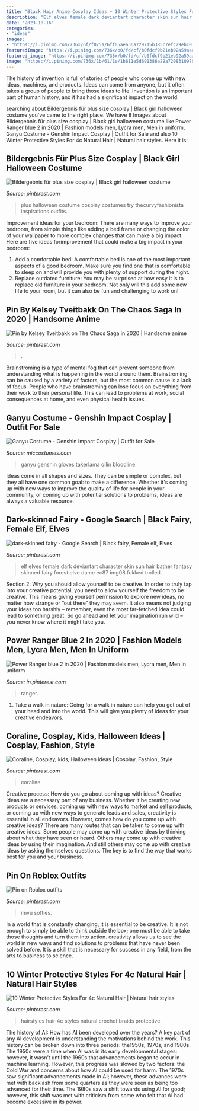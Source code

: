 ```yaml
---
title: "Black Hair Anime Cosplay Ideas ~ 10 Winter Protective Styles For 4c Natural Hair"
description: "Elf elves female dark deviantart character skin sun hair bather fantasy skinned fairy forest elve dame ec87 img08 fukked trolled"
date: "2023-10-16"
categories:
- "ideas"
images:
- "https://i.pinimg.com/736x/6f/f0/5a/6ff05aea36a729715b385c7efc29ebc0.jpg"
featuredImage: "https://i.pinimg.com/736x/b0/fd/cf/b0fdcf9b21eb92a59aac33296cc3c62d--forest-elf-female-elf.jpg"
featured_image: "https://i.pinimg.com/736x/b0/fd/cf/b0fdcf9b21eb92a59aac33296cc3c62d--forest-elf-female-elf.jpg"
image: "https://i.pinimg.com/736x/1b/61/1e/1b611e5d691386a29a720831097b4067.jpg"
---
```



The history of invention is full of stories of people who come up with new ideas, machines, and products. Ideas can come from anyone, but it often takes a group of people to bring those ideas to life. Invention is an important part of human history, and it has had a significant impact on the world.

	

		
searching about Bildergebnis für plus size cosplay | Black girl halloween costume you've came to the right place. We have 8 Images about Bildergebnis für plus size cosplay | Black girl halloween costume like Power Ranger blue 2 in 2020 | Fashion models men, Lycra men, Men in uniform, Ganyu Costume - Genshin Impact Cosplay | Outfit for Sale and also 10 Winter Protective Styles For 4c Natural Hair | Natural hair styles. Here it is:
		
    
## Bildergebnis Für Plus Size Cosplay | Black Girl Halloween Costume

<img loading=lazy src="https://i.pinimg.com/736x/1a/d3/d7/1ad3d7bb6684d8d4ed03819f15fe7e7d.jpg" onerror="this.onerror=null;this.src='https://tse2.mm.bing.net/th?id=OIP.4v88MgxP4Tp9aKtjGYgGhAHaLH&amp;pid=15.1';" alt="Bildergebnis für plus size cosplay | Black girl halloween costume">

_Source: pinterest.com_

>plus halloween costume cosplay costumes try thecurvyfashionista inspirations outfits. 

	

Improvement ideas for your bedroom:
There are many ways to improve your bedroom, from simple things like adding a bed frame or changing the color of your wallpaper to more complex changes that can make a big impact. Here are five ideas forimprovement that could make a big impact in your bedroom: 
1) Add a comfortable bed: A comfortable bed is one of the most important aspects of a good bedroom. Make sure you find one that is comfortable to sleep on and will provide you with plenty of support during the night. 
2) Replace outdated furniture: You may be surprised at how easy it is to replace old furniture in your bedroom. Not only will this add some new life to your room, but it can also be fun and challenging to work on!

    
## Pin By Kelsey Tveitbakk On The Chaos Saga In 2020 | Handsome Anime

<img loading=lazy src="https://i.pinimg.com/736x/25/40/6b/25406b4dca0112f09f7970644181c867.jpg" onerror="this.onerror=null;this.src='https://tse1.mm.bing.net/th?id=OIP.h5wyxzcYpNAh_zXq9c_0fQHaNK&amp;pid=15.1';" alt="Pin by Kelsey Tveitbakk on The Chaos Saga in 2020 | Handsome anime">

_Source: pinterest.com_

>. 

	

Brainstroming is a type of mental fog that can prevent someone from understanding what is happening in the world around them. Brainstroming can be caused by a variety of factors, but the most common cause is a lack of focus. People who have brainstroming can lose focus on everything from their work to their personal life. This can lead to problems at work, social consequences at home, and even physical health issues.

    
## Ganyu Costume - Genshin Impact Cosplay | Outfit For Sale

<img loading=lazy src="https://www.miccostumes.com/images/path-products/image-CGI107GY-2.jpg/&amp;width=1200&amp;height=1200&amp;original=77s8AgZSGN6A&amp;a.jpg" onerror="this.onerror=null;this.src='https://tse4.mm.bing.net/th?id=OIP.dqnbODU42LMHC6Ax8HQ8eAHaK3&amp;pid=15.1';" alt="Ganyu Costume - Genshin Impact Cosplay | Outfit for Sale">

_Source: miccostumes.com_

>ganyu genshin gloves takerlama qilin bloodline. 

	

Ideas come in all shapes and sizes. They can be simple or complex, but they all have one common goal: to make a difference. Whether it's coming up with new ways to improve the quality of life for people in your community, or coming up with potential solutions to problems, ideas are always a valuable resource.

    
## Dark-skinned Fairy - Google Search | Black Fairy, Female Elf, Elves

<img loading=lazy src="https://i.pinimg.com/736x/b0/fd/cf/b0fdcf9b21eb92a59aac33296cc3c62d--forest-elf-female-elf.jpg" onerror="this.onerror=null;this.src='https://tse1.mm.bing.net/th?id=OIP.Op_Lv95Wkr8BneLmMoJvaQHaKL&amp;pid=15.1';" alt="dark-skinned fairy - Google Search | Black fairy, Female elf, Elves">

_Source: pinterest.com_

>elf elves female dark deviantart character skin sun hair bather fantasy skinned fairy forest elve dame ec87 img08 fukked trolled. 

	

Section 2: Why you should allow yourself to be creative.
In order to truly tap into your creative potential, you need to allow yourself the freedom to be creative. This means giving yourself permission to explore new ideas, no matter how strange or “out there” they may seem. It also means not judging your ideas too harshly – remember, even the most far-fetched idea could lead to something great. So go ahead and let your imagination run wild – you never know where it might take you.

    
## Power Ranger Blue 2 In 2020 | Fashion Models Men, Lycra Men, Men In Uniform

<img loading=lazy src="https://i.pinimg.com/736x/1b/61/1e/1b611e5d691386a29a720831097b4067.jpg" onerror="this.onerror=null;this.src='https://tse1.mm.bing.net/th?id=OIP.4HxskgEHvJxElpNsewUcMwHaNK&amp;pid=15.1';" alt="Power Ranger blue 2 in 2020 | Fashion models men, Lycra men, Men in uniform">

_Source: in.pinterest.com_

>ranger. 

	

1) Take a walk in nature: Going for a walk in nature can help you get out of your head and into the world. This will give you plenty of ideas for your creative endeavors.

    
## Coraline, Cosplay, Kids, Halloween Ideas | Cosplay, Fashion, Style

<img loading=lazy src="https://i.pinimg.com/1200x/0e/99/2d/0e992d298c64defd3adfb1f34a9ebd96.jpg" onerror="this.onerror=null;this.src='https://tse1.mm.bing.net/th?id=OIP.KlJsNw2jS5CseYxyYg9p2wHaNK&amp;pid=15.1';" alt="Coraline, Cosplay, kids, Halloween ideas | Cosplay, Fashion, Style">

_Source: pinterest.com_

>coraline. 

	

Creative process: How do you go about coming up with ideas?
Creative ideas are a necessary part of any business. Whether it be creating new products or services, coming up with new ways to market and sell products, or coming up with new ways to generate leads and sales, creativity is essential in all endeavors. However, comes how do you come up with creative ideas? There are many routes that can be taken to come up with creative ideas. Some people may come up with creative ideas by thinking about what they have seen or heard. Others may come up with creative ideas by using their imagination. And still others may come up with creative ideas by asking themselves questions. The key is to find the way that works best for you and your business.

    
## Pin On Roblox Outfits

<img loading=lazy src="https://i.pinimg.com/736x/6f/f0/5a/6ff05aea36a729715b385c7efc29ebc0.jpg" onerror="this.onerror=null;this.src='https://tse4.mm.bing.net/th?id=OIP.GSVcaTlHfBaYqjKOfQpDCQHaLf&amp;pid=15.1';" alt="Pin on Roblox outfits">

_Source: pinterest.com_

>imvu softies. 

	

In a world that is constantly changing, it is essential to be creative. It is not enough to simply be able to think outside the box; one must be able to take those thoughts and turn them into action. creativity allows us to see the world in new ways and find solutions to problems that have never been solved before. It is a skill that is necessary for success in any field, from the arts to business to science.

    
## 10 Winter Protective Styles For 4c Natural Hair | Natural Hair Styles

<img loading=lazy src="https://i.pinimg.com/736x/d5/2a/cf/d52acf50801620ab6758424cc7d41935.jpg" onerror="this.onerror=null;this.src='https://tse2.mm.bing.net/th?id=OIP.f-CpPm5OXn68hJrQZjzkvQHaJ4&amp;pid=15.1';" alt="10 Winter Protective Styles For 4c Natural Hair | Natural hair styles">

_Source: pinterest.com_

>hairstyles hair 4c styles natural crochet braids protective. 

	

The history of AI: How has AI been developed over the years?
A key part of any AI development is understanding the motivations behind the work. This history can be broken down into three periods: the1950s, 1970s, and 1980s. The 1950s were a time when AI was in its early developmental stages; however, it wasn’t until the 1960s that advancements began to occur in machine learning. However, this progress was slowed by two factors: the Cold War and concerns about how AI could be used for harm. The 1970s saw significant advancements made in AI; however, these advances were met with backlash from some quarters as they were seen as being too advanced for their time. The 1980s saw a shift towards using AI for good; however, this shift was met with criticism from some who felt that AI had become excessive in its power.

